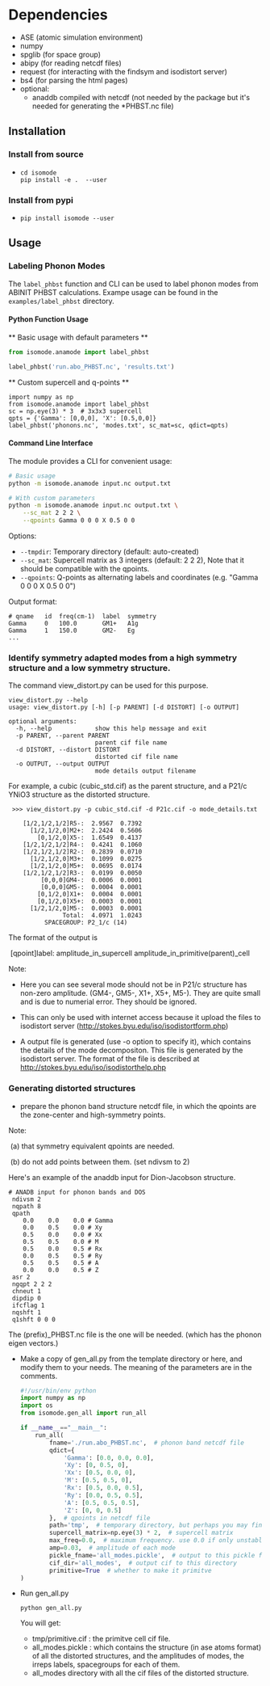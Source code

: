 # Dependencies

* ASE (atomic simulation environment)
* numpy 
* spglib (for space group)
* abipy (for reading netcdf files)
* request  (for interacting with the findsym and isodistort server)
* bs4 (for parsing the html pages)
* optional:
  * anaddb compiled with netcdf (not needed by the package but it's needed for generating the *PHBST.nc file) 

## Installation


### Install from source 

* ```
  cd isomode
  pip install -e .  --user
  ```

### Install from pypi   

* ```
  pip install isomode --user
  ```



## Usage


### Labeling Phonon Modes

The `label_phbst` function and CLI can be used to label phonon modes from ABINIT PHBST calculations.
Exampe usage can be found in the `examples/label_phbst` directory.  

#### Python Function Usage

** Basic usage with default parameters **
```python
from isomode.anamode import label_phbst

label_phbst('run.abo_PHBST.nc', 'results.txt')
```

** Custom supercell and q-points **
```
import numpy as np
from isomode.anamode import label_phbst
sc = np.eye(3) * 3  # 3x3x3 supercell
qpts = {'Gamma': [0,0,0], 'X': [0.5,0,0]}
label_phbst('phonons.nc', 'modes.txt', sc_mat=sc, qdict=qpts)
```

#### Command Line Interface

The module provides a CLI for convenient usage:

```bash
# Basic usage
python -m isomode.anamode input.nc output.txt

# With custom parameters
python -m isomode.anamode input.nc output.txt \
    --sc_mat 2 2 2 \
    --qpoints Gamma 0 0 0 X 0.5 0 0
```

Options:
- `--tmpdir`: Temporary directory (default: auto-created)
- `--sc_mat`: Supercell matrix as 3 integers (default: 2 2 2), Note that it should be compatible with the qpoints.
- `--qpoints`: Q-points as alternating labels and coordinates (e.g. "Gamma 0 0 0 X 0.5 0 0")

Output format:
```
# qname   id  freq(cm-1)  label  symmetry
Gamma     0   100.0       GM1+   A1g
Gamma     1   150.0       GM2-   Eg
...
```

### Identify symmetry adapted modes from a high symmetry structure and a low symmetry structure.


The command view_distort.py can be used for this purpose.

```
view_distort.py --help
usage: view_distort.py [-h] [-p PARENT] [-d DISTORT] [-o OUTPUT]

optional arguments:
  -h, --help            show this help message and exit
  -p PARENT, --parent PARENT
                        parent cif file name
  -d DISTORT, --distort DISTORT
                        distorted cif file name
  -o OUTPUT, --output OUTPUT
                        mode details output filename
```

For example,  a cubic (cubic_std.cif) as the parent structure, and a P21/c YNiO3 structure as the distorted structure.  

```
 >>> view_distort.py -p cubic_std.cif -d P21c.cif -o mode_details.txt
 
    [1/2,1/2,1/2]R5-:  2.9567  0.7392
      [1/2,1/2,0]M2+:  2.2424  0.5606
        [0,1/2,0]X5-:  1.6549  0.4137
    [1/2,1/2,1/2]R4-:  0.4241  0.1060
    [1/2,1/2,1/2]R2-:  0.2839  0.0710
      [1/2,1/2,0]M3+:  0.1099  0.0275
      [1/2,1/2,0]M5+:  0.0695  0.0174
    [1/2,1/2,1/2]R3-:  0.0199  0.0050
         [0,0,0]GM4-:  0.0006  0.0001
         [0,0,0]GM5-:  0.0004  0.0001
        [0,1/2,0]X1+:  0.0004  0.0001
        [0,1/2,0]X5+:  0.0003  0.0001
      [1/2,1/2,0]M5-:  0.0003  0.0001
               Total:  4.0971  1.0243
          SPACEGROUP: P2_1/c (14)
```

The format of the output is 

​                    [qpoint]label: amplitude_in_supercell amplitude_in_primitive(parent)_cell



Note:

- Here you can see several mode should not be in P21/c structure has non-zero amplitude. (GM4-, GM5-, X1+, X5+, M5-). They are quite small and is due to numerial error. They should be ignored.

- This can only be used with internet access because it upload the files to isodistort server (http://stokes.byu.edu/iso/isodistortform.php)

- A output file is generated (use -o option to specify it), which contains the details of the mode decompositon. This file is generated by the isodistort server. The format of the file is described at http://stokes.byu.edu/iso/isodistorthelp.php

  
### Generating distorted structures
* prepare the phonon band structure netcdf file, in which the qpoints are the zone-center and high-symmetry points. 

Note:

​           (a) that symmetry equivalent qpoints are needed. 

​	    (b) do not add points between them. (set ndivsm to 2)

   Here's an example of the anaddb input for Dion-Jacobson structure.

   ```
   # ANADB input for phonon bands and DOS
    ndivsm 2
    nqpath 8
    qpath
       0.0    0.0    0.0 # Gamma
       0.0    0.5    0.0 # Xy
       0.5    0.0    0.0 # Xx
       0.5    0.5    0.0 # M
       0.5    0.0    0.5 # Rx
       0.0    0.5    0.5 # Ry
       0.5    0.5    0.5 # A
       0.0    0.0    0.5 # Z
    asr 2
    ngqpt 2 2 2
    chneut 1
    dipdip 0
    ifcflag 1
    nqshft 1
    q1shft 0 0 0
   ```

   The (prefix)_PHBST.nc file is the one will be needed. (which has the phonon eigen vectors.)

* Make a copy of gen_all.py from the template directory or here, and modify them to your needs. The meaning of the parameters are in the comments.

  ```python
  #!/usr/bin/env python
  import numpy as np
  import os
  from isomode.gen_all import run_all

  if __name__=="__main__":
      run_all(
          fname='./run.abo_PHBST.nc',  # phonon band netcdf file
          qdict={
              'Gamma': [0.0, 0.0, 0.0],
              'Xy': [0, 0.5, 0],
              'Xx': [0.5, 0.0, 0],
              'M': [0.5, 0.5, 0],
              'Rx': [0.5, 0.0, 0.5],
              'Ry': [0.0, 0.5, 0.5],
              'A': [0.5, 0.5, 0.5],
              'Z': [0, 0, 0.5]
          },  # qpoints in netcdf file
          path='tmp',  # temporary directory, but perhaps you may find things useful in it?
          supercell_matrix=np.eye(3) * 2,  # supercell matrix
          max_freq=0.0,  # maximum frequency. use 0.0 if only unstable mode is required
          amp=0.03,  # amplitude of each mode
          pickle_fname='all_modes.pickle',  # output to this pickle file
          cif_dir='all_modes',  # output cif to this directory
          primitive=True  # whether to make it primitve
  )

  ```

* Run gen_all.py

  ```
  python gen_all.py
  ```

  You will get:

  - tmp/primitive.cif : the primitve cell cif file. 
  - all_modes.pickle : which contains the structure (in ase atoms format) of all the distorted structures, and the amplitudes of  modes, the irreps labels, spacegroups for each of them.
  - all_modes directory with all the cif files of the distorted structure.
